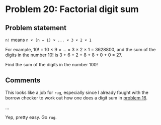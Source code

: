 # Problem 20: Factorial digit sum

## Problem statement

`n!` means `n × (n − 1) × ... × 3 × 2 × 1`

For example, 10! = 10 × 9 × ... × 3 × 2 × 1 = 3628800,
and the sum of the digits in the number 10! is 3 + 6 + 2 + 8 + 8 + 0 + 0 = 27.

Find the sum of the digits in the number 100!

## Comments

This looks like a job for `rug`, especially since I already fought
with the borrow checker to work out how one does a digit sum in
[problem 16](../problem16/).

...

Yep, pretty easy. Go `rug`.
